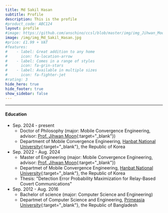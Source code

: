 ```yaml
---
title: Md Sakil Hasan
subtitle: Profile
description: This is the profile
#product_code: ABC124
layout: profile
#image: https://github.com/anschino/ccsl/blob/master/img/img_Jihwan_Moon.jpg?raw=true
image: /img/img_Md_Sakil_Hasan.jpg
#price: £1.99 + VAT
#features:
#    - label: Great addition to any home
#      icon: fa-location-arrow
#    - label: Comes in a range of styles
#      icon: fa-grin-stars
#    - label: Available in multiple sizes
#      icon: fa-fighter-jet
#rating: 3
hide_hero: true
hide_footer: true
show_sidebar: false
---
```


--------------------------------------------------

#### Education
* Sep. 2024	- present
  * Doctor of Philosophy (major: Mobile Convergence Engineering, advisor: [Prof. Jihwan Moon](https://anschino.github.io/ccsl/){:target="_blank"})
  * Department of Mobile Convergence Engineering, [Hanbat National University](https://www.hanbat.ac.kr){:target="_blank"}, the Republic of Korea
* Sep. 2022	- Aug. 2024
  * Master of Engineering (major: Mobile Convergence Engineering, advisor: [Prof. Jihwan Moon](https://anschino.github.io/ccsl/){:target="_blank"})
  * Departmet of Mobile Convergence Engineering, [Hanbat National University](https://www.hanbat.ac.kr){:target="_blank"}, the Republic of Korea
  * Thesis: "Detection Error Probability Maximization for Relay-Based Covert Communications"
* Sep. 2012	- Aug. 2016
  * Bachelor of science (major: Computer Science and Engineering)
  * Departmet of Computer Science and Engineering, [Primeasia University](https://www.primeasia.edu.bd/){:target="_blank"}, the Republic of Bangladesh